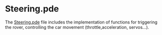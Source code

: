 # Steering.pde

The [Steering.pde](https://github.com/BeaglePilot/ardupilot/blob/master/APMrover2/Steering.pde) file includes the implementation of functions for triggering the rover, controlling the car movement (throttle,acceleration, servos...).

